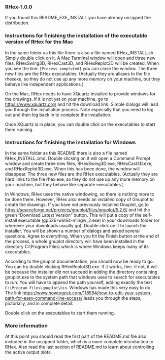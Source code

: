 ### RHex-1.0.0

If you found this README_EXE_INSTALL you have already unzipped the distribution.  

### Instructions for finishing the installation of the executable version of RHex for the Mac

In the same folder as this file there is also a file named RHex_INSTALL.sh.  Simply double click on it. A Mac Terminal window will open and three new files, RHexSwing3D, RHexCast3D, and RHexReplot3D will be created. When you see the line: `[Process completed]` you can close the window.  The three new files are the RHex executables. (Actually they are  aliases to the file rhexexe, so they do not use up any more memory on your machine, but they behave like independent applications.)

On the Mac, RHex needs to have XQuartz installed to provide windows for the drawings. If it is not yet on your machine, go to https://www.xquartz.org/ and hit the download link. Simple dialogs will lead you through the installation process.  Note especially that you need to log out and then log back in to complete the installation.

Once XQuartz is in place, you can double click on the executables to start them running.

### Instructions for finishing the installation for Windows

In the same folder as this README there is also a file named RHex_INSTALL.cmd.  Double clicking on it will open a Command Prompt window and create three new files, RHexSwing3D.exe, RHexCast3D.exe, and RHexReplot3D.exe. When this has been done, the window will disappear.  The three new files are the RHex executables. (Actually they are hard links to the file rhex.exe, so they do not use up any more memory on your machine, but they behave like separate executables.)

In Windows, RHex uses the native windowing, so there is nothing more to be done there.  However, RHex also needs an installed copy of Gnuplot to create the drawings.  If you have not previously installed Gnuplot, go to https://sourceforge.net/projects/gnuplot/files/gnuplot/5.2.6/ and hit the green “Download Latest Version” button. This will put a copy of the self-install executable (gp526-win64-mingw_2.exe) in your downloads folder (or wherever your downloads usually go).  Double click on it to launch the installer.  You will be shown a number of dialogs and asked several questions.  Agree to everything.  When you hit the Finish button at the end of the process, a whole gnuplot directory will have been installed in the directory C:\Program Files\ which is where Windows keeps many of its executables.

According to the gnuplot documentation, you should now be ready to go.  You can try double clicking RHexReplot3D.exe.  If it works, fine.  if not, it will be because the installer did not succeed in adding the directory containing gnuplot.exe to the system path that windows uses to search for executables to run.  You will have to append the path yourself, adding exactly the text `C:\Program Files\gnuplot\bin`.  Windows has made this very easy to do.  The link https://www.howtogeek.com/118594/how-to-edit-your-system-path-for-easy-command-line-access/ leads you through the steps, pictorially, and in complete detail.

Double click on the executables to start them running.

### More information

At this point you should read the first part of the README.md file also included in the unzipped folder, which is a more complete introduction to RHex. Also read the last section of README.md to learn about controlling the active output plots.

